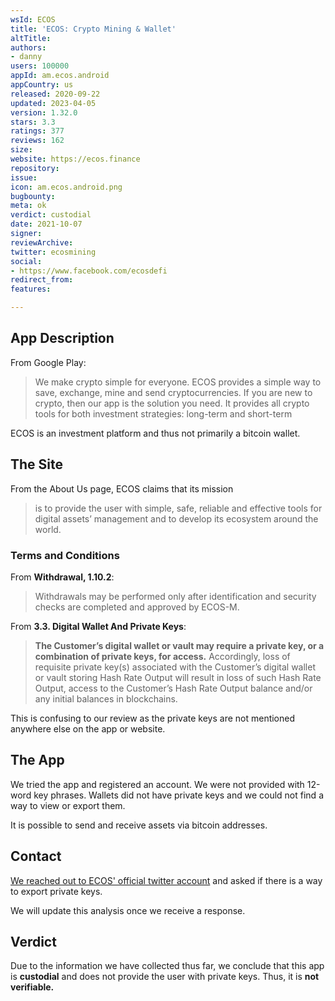 ```yaml
---
wsId: ECOS
title: 'ECOS: Crypto Mining & Wallet'
altTitle: 
authors:
- danny
users: 100000
appId: am.ecos.android
appCountry: us
released: 2020-09-22
updated: 2023-04-05
version: 1.32.0
stars: 3.3
ratings: 377
reviews: 162
size: 
website: https://ecos.finance
repository: 
issue: 
icon: am.ecos.android.png
bugbounty: 
meta: ok
verdict: custodial
date: 2021-10-07
signer: 
reviewArchive: 
twitter: ecosmining
social:
- https://www.facebook.com/ecosdefi
redirect_from: 
features: 

---
```


## App Description
From Google Play:

> We make crypto simple for everyone. ECOS provides a simple way to save, exchange, mine and send cryptocurrencies. If you are new to crypto, then our app is the solution you need. It provides all crypto tools for both investment strategies: long-term and short-term

ECOS is an investment platform and thus not primarily a bitcoin wallet.

## The Site
From the About Us page, ECOS claims that its mission

> is to provide the user with simple, safe, reliable and effective tools for digital assets’ management and to develop its ecosystem around the world.

### Terms and Conditions
From **Withdrawal, 1.10.2**:

> Withdrawals may be performed only after identification and security checks are completed and approved by ECOS-M.

From **3.3. Digital Wallet And Private Keys**:

> **The Customer’s digital wallet or vault may require a private key, or a combination of private keys, for access.** Accordingly, loss of requisite private key(s) associated with the Customer’s digital wallet or vault storing Hash Rate Output will result in loss of such Hash Rate Output, access to the Customer’s Hash Rate Output balance and/or any initial balances in blockchains.

This is confusing to our review as the private keys are not mentioned anywhere else on the app or website.

## The App
We tried the app and registered an account. We were not provided with 12-word key phrases. Wallets did not have private keys and we could not find a way to view or export them. 

It is possible to send and receive assets via bitcoin addresses.

## Contact
[We reached out to ECOS' official twitter account](https://twitter.com/dannybuntu/status/1444950451879776258) and asked if there is a way to export private keys.

We will update this analysis once we receive a response.

## Verdict
Due to the information we have collected thus far, we conclude that this app is **custodial** and does not provide the user with private keys. Thus, it is **not verifiable.**
